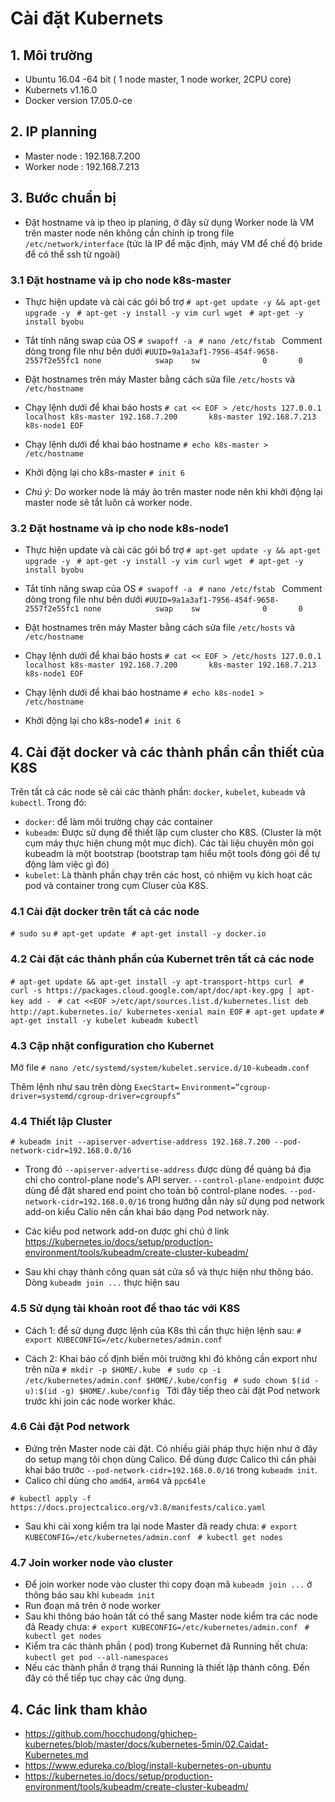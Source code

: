# Cài đặt Kubernets
## 1. Môi trường

- Ubuntu 16.04 -64 bit ( 1 node master, 1 node worker, 2CPU core)
- Kubernets v1.16.0
- Docker version 17.05.0-ce

## 2. IP planning

- Master node : 192.168.7.200
- Worker node : 192.168.7.213

## 3. Bước chuẩn bị

- Đặt hostname và ip theo ip planing, ở đây sử dụng Worker node là VM trên master node nên không cần chỉnh ip trong file ```/etc/network/interface``` (tức là IP để mặc định, máy VM để chế độ bride để có thể ssh từ ngoài)

### 3.1 Đặt hostname và ip cho node k8s-master

- Thực hiện update và cài các gói bổ trợ
`# apt-get update -y && apt-get upgrade -y
`
`# apt-get -y install -y vim curl wget
`
`# apt-get -y install byobu
`

- Tắt tính năng swap của OS
`# swapoff -a
`
`# nano /etc/fstab
`
Comment dòng trong file như bên dưới
`
#UUID=9a1a3af1-7956-454f-9658-2557f2e55fc1 none            swap    sw              0       0
`

- Đặt hostnames trên máy Master bằng cách sửa file ```/etc/hosts``` và ```/etc/hostname```

 - Chạy lệnh dưới để khai báo hosts
`# cat << EOF > /etc/hosts
127.0.0.1       localhost k8s-master
192.168.7.200       k8s-master
192.168.7.213       k8s-node1
EOF`

 - Chạy lệnh dưới để khai báo hostname
`# echo k8s-master > /etc/hostname`
 - Khởi động lại cho k8s-master
`# init 6
`
 - *Chú ý*: Do worker node là máy ảo trên master node nên khi khởi động lại master node sẽ tắt luôn cả worker node.

### 3.2 Đặt hostname và ip cho node k8s-node1

- Thực hiện update và cài các gói bổ trợ
`# apt-get update -y && apt-get upgrade -y
`
`# apt-get -y install -y vim curl wget
`
`# apt-get -y install byobu
`

- Tắt tính năng swap của OS
`# swapoff -a
`
`# nano /etc/fstab
`
Comment dòng trong file như bên dưới
`
#UUID=9a1a3af1-7956-454f-9658-2557f2e55fc1 none            swap    sw              0       0
`

- Đặt hostnames trên máy Master bằng cách sửa file ```/etc/hosts``` và ```/etc/hostname```

 - Chạy lệnh dưới để khai báo hosts
`# cat << EOF > /etc/hosts
127.0.0.1       localhost k8s-master
192.168.7.200       k8s-master
192.168.7.213       k8s-node1
EOF`

 - Chạy lệnh dưới để khai báo hostname
`# echo k8s-node1 > /etc/hostname`
 - Khởi động lại cho k8s-node1
`# init 6`

## 4. Cài đặt docker và các thành phần cần thiết của K8S

Trên tất cả các node sẽ cài các thành phần: `docker`, `kubelet`, `kubeadm` và `kubectl`. Trong đó:
- `docker`: để làm môi trường chạy các container
- `kubeadm`: Được sử dụng để thiết lập cụm cluster cho K8S. (Cluster là một cụm máy thực hiện chung một mục đích). Các tài liệu chuyên môn gọi kubeadm là một bootstrap (bootstrap tạm hiểu một tools đóng gói để tự động làm việc gì đó)
- `kubelet`: Là thành phần chạy trên các host, có nhiệm vụ kích hoạt các pod và container trong cụm Cluser của K8S.

### 4.1 Cài đặt docker trên tất cả các node

`# sudo su`
`# apt-get update `
`# apt-get install -y docker.io`

### 4.2 Cài đặt các thành phần của Kubernet trên tất cả các node

`# apt-get update && apt-get install -y apt-transport-https curl
`
`# curl -s https://packages.cloud.google.com/apt/doc/apt-key.gpg | apt-key add -
`
`# cat <<EOF >/etc/apt/sources.list.d/kubernetes.list
deb http://apt.kubernetes.io/ kubernetes-xenial main
EOF`
`# apt-get update`
`# apt-get install -y kubelet kubeadm kubectl`

### 4.3 Cập nhật configuration cho Kubernet

Mở file
`# nano /etc/systemd/system/kubelet.service.d/10-kubeadm.conf`

Thêm lệnh như sau trên dòng `ExecStart=`
`Environment=”cgroup-driver=systemd/cgroup-driver=cgroupfs”`

### 4.4 Thiết lập Cluster

`# kubeadm init --apiserver-advertise-address 192.168.7.200 --pod-network-cidr=192.168.0.0/16`

- Trong đó `--apiserver-advertise-address` được dùng để quảng bá địa chỉ cho control-plane node's API server.
`--control-plane-endpoint` được dùng để đặt shared end point cho toàn bộ control-plane nodes.
`--pod-network-cidr=192.168.0.0/16` trong hướng dẫn này sử dụng pod network add-on kiểu Calio nên cần khai báo dạng Pod network này.

- Các kiểu pod network add-on được ghi chú ở link https://kubernetes.io/docs/setup/production-environment/tools/kubeadm/create-cluster-kubeadm/

- Sau khi chạy thành công quan sát cửa sổ và thực hiện như thông báo. Dòng `kubeadm join ...` thực hiện sau

### 4.5 Sử dụng tài khoản root để thao tác với K8S

- Cách 1: để sử dụng được lệnh của K8s thì cần thực hiện lệnh sau:
`# export KUBECONFIG=/etc/kubernetes/admin.conf`

- Cách 2: Khai báo cố định biến môi trường khi đó không cần export như trên nữa
`# mkdir -p $HOME/.kube
`
`# sudo cp -i /etc/kubernetes/admin.conf $HOME/.kube/config
`
`# sudo chown $(id -u):$(id -g) $HOME/.kube/config
`
Tới đây tiếp theo cài đặt Pod network trước khi join các node worker khác.

### 4.6 Cài đặt Pod network

- Đứng trên Master node cài đặt. Có nhiều giải pháp thực hiện như ở đây do setup mạng tôi chọn dùng Calico.
Để dùng được Calico thì cần phải khai báo trước `--pod-network-cidr=192.168.0.0/16` trong `kubeadm init`.
- Calico chỉ dùng cho `amd64`, `arm64` và `ppc64le`

`# kubectl apply -f https://docs.projectcalico.org/v3.8/manifests/calico.yaml
`

- Sau khi cài xong kiểm tra lại node Master đã ready chưa:
`# export KUBECONFIG=/etc/kubernetes/admin.conf
`
`# kubectl get nodes
`

### 4.7 Join worker node vào cluster

- Để join worker node vào cluster thì copy đoạn mã `kubeadm join ...` ở thông báo sau khi `kubeadm init`
- Run đoạn mã trên ở node worker
- Sau khi thông báo hoàn tất có thể sang Master node kiểm tra các node đã Ready chưa:
`# export KUBECONFIG=/etc/kubernetes/admin.conf
`
`# kubectl get nodes
`
- Kiểm tra các thành phần ( pod) trong Kubernet đã Running hết chưa:
`kubectl get pod --all-namespaces
`
- Nếu các thành phần ở trạng thái Running là thiết lập thành công. Đến đây có thể tiếp tục chạy các ứng dụng.

## 4. Các link tham khảo
- https://github.com/hocchudong/ghichep-kubernetes/blob/master/docs/kubernetes-5min/02.Caidat-Kubernetes.md
- https://www.edureka.co/blog/install-kubernetes-on-ubuntu
- https://kubernetes.io/docs/setup/production-environment/tools/kubeadm/create-cluster-kubeadm/






 


